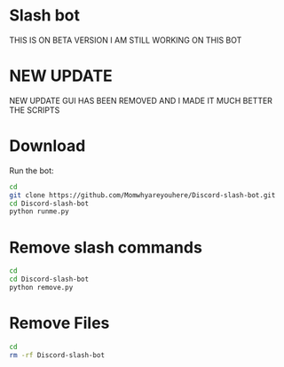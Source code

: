 # Slash bot

THIS IS ON BETA VERSION I AM STILL WORKING ON THIS BOT

# NEW UPDATE

NEW UPDATE GUI HAS BEEN REMOVED AND I MADE IT MUCH BETTER THE SCRIPTS

# Download

Run the bot:
```bash
cd
git clone https://github.com/Momwhyareyouhere/Discord-slash-bot.git
cd Discord-slash-bot
python runme.py
```

# Remove slash commands
```bash
cd
cd Discord-slash-bot
python remove.py
```

# Remove Files
```bash
cd
rm -rf Discord-slash-bot
```
